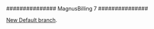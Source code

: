 ###############
MagnusBilling 7 
###############

[New Default branch](https://github.com/magnussolution/magnusbilling7).

